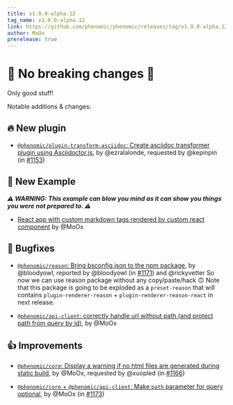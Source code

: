 ```yaml
---
title: v1.0.0-alpha.12
tag_name: v1.0.0-alpha.12
link: https://github.com/phenomic/phenomic/releases/tag/v1.0.0-alpha.12
author: MoOx
prerelease: true
---
```


# 🎉 No breaking changes 🎉

Only good stuff!

Notable additions & changes:

## 🔥 New plugin

* [`@phenomic/plugin-transform-asciidoc`: Create asciidoc transformer plugin using Asciidoctor.js](https://github.com/phenomic/phenomic/commit/807f296145e47a211488f09455b5162826fc4e41),
  by @ezralalonde, requested by @kepinpin (in
  [#1153](https://github.com/phenomic/phenomic/issues/1153))

## 🌟 New Example

**_⚠️ WARNING: This example can blow you mind as it can show you things you were
not prepared to. ⚠️_**

* [React app with custom markdown tags rendered by custom react component](https://github.com/phenomic/phenomic/commit/9631a697f54b682a9bd9fd9eb1120101e9e41279)
  by @MoOx

## 🐛 Bugfixes

* [`@phenomic/reason`: Bring bsconfig.json to the npm package](https://github.com/phenomic/phenomic/commit/b388e8ad0e17733898e09ec65eeba23617728e56),
  by @bloodyowl, reported by @bloodyowl (in
  [#1171](https://github.com/phenomic/phenomic/issues/1171)) and @rickyvetter So
  now we can use reason package without any copy/paste/hack 🙃 Note that this
  package is going to be exploded as a `preset-reason` that will contains
  `plugin-renderer-reason` + `plugin-renderer-reason-react` in next release.

* [`@phenomic/api-client`: correctly handle url without path (and protect path from query by id)](https://github.com/phenomic/phenomic/commit/bb2748162739faac0741637d111981bcab7569ef),
  by @MoOx

## 👍 Improvements

* [`@phenomic/core`: Display a warning if no html files are generated during static build](https://github.com/phenomic/phenomic/commit/e8ffa26e65f9b353d4614e97baa891c5ec84f537),
  by @MoOx, requested by @xuopled (in
  [#1166](https://github.com/phenomic/phenomic/issues/1166))

* [`@phenomic/core` + `@phenomic/api-client`: Make `path` parameter for query optional](https://github.com/phenomic/phenomic/commit/c6fdb5c48daec2955f64110c53ffa85363cc0b64),
  by @MoOx (in [#1173](https://github.com/phenomic/phenomic/issues/1173))
